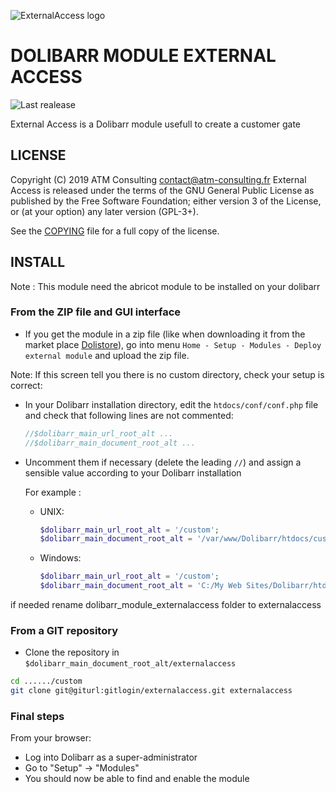 ![ExternalAccess logo](img/externalaccess.png) 
# DOLIBARR MODULE EXTERNAL ACCESS
![Last realease](https://img.shields.io/github/v/release/ATM-Consulting/dolibarr_module_externalaccess)

External Access is a Dolibarr module usefull to create a customer gate

## LICENSE
Copyright (C) 2019 ATM Consulting <contact@atm-consulting.fr>
External Access is released under the terms of the GNU General Public License as published by the Free Software Foundation; either version 3 of the License, or (at your option) any later version (GPL-3+).

See the [COPYING](https://github.com/Dolibarr/dolibarr/blob/develop/COPYING) file for a full copy of the license.

## INSTALL
 
Note : This module need the abricot module to be installed on your dolibarr

### From the ZIP file and GUI interface

- If you get the module in a zip file (like when downloading it from the market place [Dolistore](https://www.dolistore.com)), go into
menu ```Home - Setup - Modules - Deploy external module``` and upload the zip file.


Note: If this screen tell you there is no custom directory, check your setup is correct: 

- In your Dolibarr installation directory, edit the ```htdocs/conf/conf.php``` file and check that following lines are not commented:

    ```php
    //$dolibarr_main_url_root_alt ...
    //$dolibarr_main_document_root_alt ...
    ```

- Uncomment them if necessary (delete the leading ```//```) and assign a sensible value according to your Dolibarr installation

    For example :

    - UNIX:
        ```php
        $dolibarr_main_url_root_alt = '/custom';
        $dolibarr_main_document_root_alt = '/var/www/Dolibarr/htdocs/custom';
        ```

    - Windows:
        ```php
        $dolibarr_main_url_root_alt = '/custom';
        $dolibarr_main_document_root_alt = 'C:/My Web Sites/Dolibarr/htdocs/custom';
        ```

if needed rename dolibarr_module_externalaccess folder to externalaccess
        
### From a GIT repository

- Clone the repository in ```$dolibarr_main_document_root_alt/externalaccess```

```sh
cd ....../custom
git clone git@giturl:gitlogin/externalaccess.git externalaccess
```

### <a name="final_steps"></a>Final steps

From your browser:

  - Log into Dolibarr as a super-administrator
  - Go to "Setup" -> "Modules"
  - You should now be able to find and enable the module

